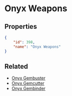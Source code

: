 # Onyx Weapons

<no description available>

## Properties

```json
{
    "id": 398,
    "name": "Onyx Weapons"
}
```

## Related

- [Onyx Gembuster](../items/21668-onyx-gembuster.md)
- [Onyx Gemcutter](../items/21669-onyx-gemcutter.md)
- [Onyx Gembinder](../items/21670-onyx-gembinder.md)

